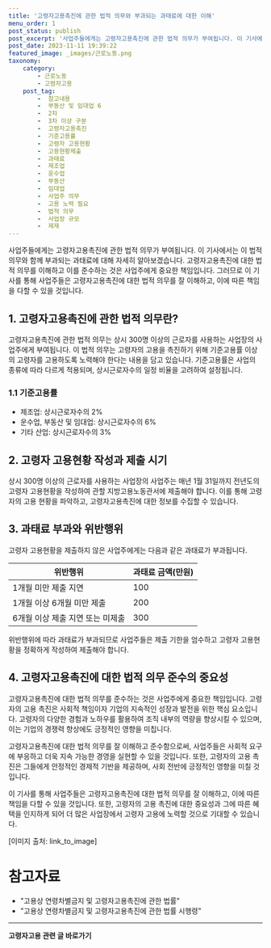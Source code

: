 ```yaml
---
title: '고령자고용촉진에 관한 법적 의무와 부과되는 과태료에 대한 이해'
menu_order: 1
post_status: publish
post_excerpt: '사업주들에게는 고령자고용촉진에 관한 법적 의무가 부여됩니다. 이 기사에서는 이 법적 의무와 함께 부과되는 과태료에 대해 자세히 알아보겠습니다. 고령자고용촉진에 대한 법적 의무를 이해하고 이를 준수하는 것은 사업주에게 중요한 책임입니다. 그러므로 이 기사를 통해 사업주들은 고령자고용촉진에 대한 법적 의무를 잘 이해하고, 이에 따른 책임을 다할 수 있을 것입니다.'
post_date: 2023-11-11 19:39:22
featured_image: _images/근로노동.png
taxonomy:
    category:
        - 근로노동
        - 고령자고용
    post_tag:
        -  참고내용
        -  부동산 및 임대업 6
        -  2차
        -  3차 이상 구분
        -  고령자고용촉진
        -  기준고용률
        -  고령자 고용현황
        -  고용현황제출
        -  과태료
        -  제조업
        -  운수업
        -  부동산
        -  임대업
        -  사업주 의무
        -  고용 노력 필요
        -  법적 의무
        -  사업장 규모
        -  제재
---
```




사업주들에게는 고령자고용촉진에 관한 법적 의무가 부여됩니다. 이 기사에서는 이 법적 의무와 함께 부과되는 과태료에 대해 자세히 알아보겠습니다. 고령자고용촉진에 대한 법적 의무를 이해하고 이를 준수하는 것은 사업주에게 중요한 책임입니다. 그러므로 이 기사를 통해 사업주들은 고령자고용촉진에 대한 법적 의무를 잘 이해하고, 이에 따른 책임을 다할 수 있을 것입니다.

## 1. 고령자고용촉진에 관한 법적 의무란?

고령자고용촉진에 관한 법적 의무는 상시 300명 이상의 근로자를 사용하는 사업장의 사업주에게 부여됩니다. 이 법적 의무는 고령자의 고용을 촉진하기 위해 기준고용률 이상의 고령자를 고용하도록 노력해야 한다는 내용을 담고 있습니다. 기준고용률은 사업의 종류에 따라 다르게 적용되며, 상시근로자수의 일정 비율을 고려하여 설정됩니다.

### 1.1 기준고용률

- 제조업: 상시근로자수의 2%
- 운수업, 부동산 및 임대업: 상시근로자수의 6%
- 기타 산업: 상시근로자수의 3%

## 2. 고령자 고용현황 작성과 제출 시기

상시 300명 이상의 근로자를 사용하는 사업장의 사업주는 매년 1월 31일까지 전년도의 고령자 고용현황을 작성하여 관할 지방고용노동관서에 제출해야 합니다. 이를 통해 고령자의 고용 현황을 파악하고, 고령자고용촉진에 대한 정보를 수집할 수 있습니다.

## 3. 과태료 부과와 위반행위

고령자 고용현황을 제출하지 않은 사업주에게는 다음과 같은 과태료가 부과됩니다.

| 위반행위                   | 과태료 금액(만원) |
|----------------------------|-------------------|
| 1개월 미만 제출 지연       | 100               |
| 1개월 이상 6개월 미만 제출 | 200               |
| 6개월 이상 제출 지연 또는 미제출 | 300             |

위반행위에 따라 과태료가 부과되므로 사업주들은 제출 기한을 엄수하고 고령자 고용현황을 정확하게 작성하여 제출해야 합니다.

## 4. 고령자고용촉진에 대한 법적 의무 준수의 중요성

고령자고용촉진에 대한 법적 의무를 준수하는 것은 사업주에게 중요한 책임입니다. 고령자의 고용 촉진은 사회적 책임이자 기업의 지속적인 성장과 발전을 위한 핵심 요소입니다. 고령자의 다양한 경험과 노하우를 활용하여 조직 내부의 역량을 향상시킬 수 있으며, 이는 기업의 경쟁력 향상에도 긍정적인 영향을 미칩니다.

고령자고용촉진에 대한 법적 의무를 잘 이해하고 준수함으로써, 사업주들은 사회적 요구에 부응하고 더욱 지속 가능한 경영을 실현할 수 있을 것입니다. 또한, 고령자의 고용 촉진은 그들에게 안정적인 경제적 기반을 제공하며, 사회 전반에 긍정적인 영향을 미칠 것입니다.

이 기사를 통해 사업주들은 고령자고용촉진에 대한 법적 의무를 잘 이해하고, 이에 따른 책임을 다할 수 있을 것입니다. 또한, 고령자의 고용 촉진에 대한 중요성과 그에 따른 혜택을 인지하게 되어 더 많은 사업장에서 고령자 고용에 노력할 것으로 기대할 수 있습니다.

[이미지 출처: link_to_image]

# 참고자료
- "고용상 연령차별금지 및 고령자고용촉진에 관한 법률"
- "고용상 연령차별금지 및 고령자고용촉진에 관한 법률 시행령"
<!-- wp:separator -->
<hr class="wp-block-separator has-alpha-channel-opacity"/>
<!-- /wp:separator -->

<!-- wp:group {"backgroundColor":"base","layout":{"type":"constrained"}} -->
<div class="wp-block-group has-base-background-color has-background"><!-- wp:paragraph {"align":"center","fontSize":"medium"} -->
<p class="has-text-align-center has-large-font-size"><strong>고령자고용 관련 글 바로가기</strong></p>
<!-- /wp:paragraph -->


<!-- wp:latest-posts
{"categories":[{"id":10544,"count":19,"description":"","link":"https://uknowlaw.com/category/%ea%b3%a0%eb%a0%b9%ec%9e%90%ea%b3%a0%ec%9a%a9/","name":"고령자고용","slug":"고령자고용","taxonomy":"category","parent":0,"meta":[],"_links":{"self":[{"href":"https://uknowlaw.com/wp-json/wp/v2/categories/10544"}],"collection":[{"href":"https://uknowlaw.com/wp-json/wp/v2/categories"}],"about":[{"href":"https://uknowlaw.com/wp-json/wp/v2/taxonomies/category"}],"wp:post_type":[{"href":"https://uknowlaw.com/wp-json/wp/v2/posts?categories=10544"}],"curies":[{"name":"wp","href":"https://api.w.org/{rel}","templated":true}]}}]} /--></div>
<!-- /wp:group -->